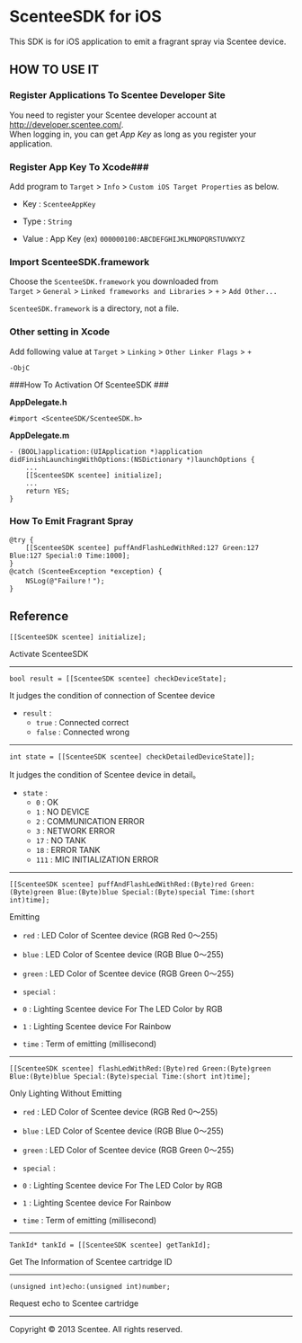 ScenteeSDK for iOS
==================

This SDK is for iOS application to emit a fragrant spray via Scentee device.

HOW TO USE IT
-------------

### Register Applications To Scentee Developer Site ###

You need to register your Scentee developer account at http://developer.scentee.com/.  
When logging in, you can get *App Key* as long as you register your application.

### Register App Key To Xcode###

Add program to `Target` > `Info` > `Custom iOS Target Properties` as below.

+   Key :
    `ScenteeAppKey`

+   Type :
    `String`

+   Value :
    App Key (ex)  `000000100:ABCDEFGHIJKLMNOPQRSTUVWXYZ`

### Import ScenteeSDK.framework ###

Choose the `ScenteeSDK.framework` you downloaded from  
`Target` > `General` > `Linked frameworks and Libraries` > `+` > `Add Other...` 

`ScenteeSDK.framework` is a directory, not a file.

### Other setting in Xcode ###

Add following value at
`Target` > `Linking` > `Other Linker Flags` > `+`

    -ObjC

###How To Activation Of ScenteeSDK  ###

**AppDelegate.h**

    #import <ScenteeSDK/ScenteeSDK.h>

**AppDelegate.m**

    - (BOOL)application:(UIApplication *)application didFinishLaunchingWithOptions:(NSDictionary *)launchOptions {
        ...
        [[ScenteeSDK scentee] initialize];
        ...
        return YES;
    }

### How To Emit Fragrant Spray ###

    @try {
        [[ScenteeSDK scentee] puffAndFlashLedWithRed:127 Green:127 Blue:127 Special:0 Time:1000];
    }
    @catch (ScenteeException *exception) {
        NSLog(@"Failure！");
    }

Reference
---------

    [[ScenteeSDK scentee] initialize];

Activate ScenteeSDK 

-----

    bool result = [[ScenteeSDK scentee] checkDeviceState];

It judges the condition of connection of Scentee device

+ `result` :
   + `true` :
     Connected correct
   + `false` :
     Connected wrong

-----

    int state = [[ScenteeSDK scentee] checkDetailedDeviceState]];

It judges the condition of Scentee device in detail。

+ `state` :
   + `0` :
     OK
   + `1` :
     NO DEVICE
   + `2` :
     COMMUNICATION ERROR
   + `3` :
     NETWORK ERROR
   + `17` :
     NO TANK
   + `18` :
     ERROR TANK
   + `111` :
     MIC INITIALIZATION ERROR

-----

    [[ScenteeSDK scentee] puffAndFlashLedWithRed:(Byte)red Green:(Byte)green Blue:(Byte)blue Special:(Byte)special Time:(short int)time];

Emitting

+   `red` :
    LED Color of Scentee device (RGB  Red 0〜255)

+   `blue` :
    LED Color of Scentee device  (RGB Blue 0〜255)

+   `green` :
    LED Color of Scentee device  (RGB Green 0〜255)

+   `special` :
   + `0` :
     Lighting Scentee device For The LED Color by RGB
   + `1` :
     Lighting Scentee device For Rainbow

+   `time` :
  Term of emitting (millisecond)

-----

    [[ScenteeSDK scentee] flashLedWithRed:(Byte)red Green:(Byte)green Blue:(Byte)blue Special:(Byte)special Time:(short int)time];

Only Lighting Without Emitting

+   `red` :
    LED Color of Scentee device (RGB  Red 0〜255)

+   `blue` :
    LED Color of Scentee device  (RGB Blue 0〜255)

+   `green` :
    LED Color of Scentee device  (RGB Green 0〜255)

+   `special` :
   + `0` :
     Lighting Scentee device For The LED Color by RGB
   + `1` :
     Lighting Scentee device For Rainbow

+   `time` :
    Term of emitting (millisecond)

-----

    TankId* tankId = [[ScenteeSDK scentee] getTankId];

Get The Information of Scentee cartridge ID

-----

    (unsigned int)echo:(unsigned int)number;

Request echo to Scentee cartridge

-------------------

Copyright &copy; 2013 Scentee. All rights reserved.
